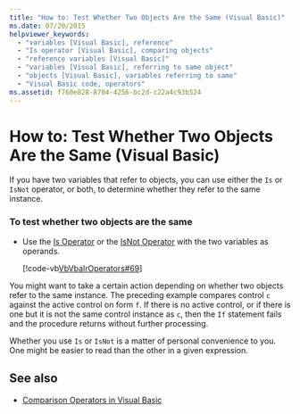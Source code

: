 ```yaml
---
title: "How to: Test Whether Two Objects Are the Same (Visual Basic)"
ms.date: 07/20/2015
helpviewer_keywords: 
  - "variables [Visual Basic], reference"
  - "Is operator [Visual Basic], comparing objects"
  - "reference variables [Visual Basic]"
  - "variables [Visual Basic], referring to same object"
  - "objects [Visual Basic], variables referring to same"
  - "Visual Basic code, operators"
ms.assetid: f760e828-8704-4256-bc2d-c22a4c93b524
---
```

# How to: Test Whether Two Objects Are the Same (Visual Basic)
If you have two variables that refer to objects, you can use either the `Is` or `IsNot` operator, or both, to determine whether they refer to the same instance.  
  
### To test whether two objects are the same  
  
-   Use the [Is Operator](../../../../visual-basic/language-reference/operators/is-operator.md) or the [IsNot Operator](../../../../visual-basic/language-reference/operators/isnot-operator.md) with the two variables as operands.  
  
     [!code-vb[VbVbalrOperators#69](~/samples/snippets/visualbasic/VS_Snippets_VBCSharp/VbVbalrOperators/VB/Class1.vb#69)]  
  
 You might want to take a certain action depending on whether two objects refer to the same instance. The preceding example compares control `c` against the active control on form `f`. If there is no active control, or if there is one but it is not the same control instance as `c`, then the `If` statement fails and the procedure returns without further processing.  
  
 Whether you use `Is` or `IsNot` is a matter of personal convenience to you. One might be easier to read than the other in a given expression.  
  
## See also
- [Comparison Operators in Visual Basic](../../../../visual-basic/programming-guide/language-features/operators-and-expressions/comparison-operators.md)
